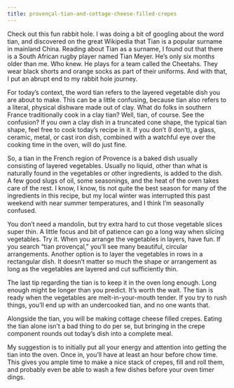```yaml
---
title: provençal-tian-and-cottage-cheese-filled-crepes
---
```


Check out this fun rabbit hole. I was doing a bit of googling about the word tian, and discovered on the great Wikipedia that Tian is a popular surname in mainland China. Reading about Tian as a surname, I found out that there is a South African rugby player named Tian Meyer. He’s only six months older than me. Who knew. He plays for a team called the Cheetahs. They wear black shorts and orange socks as part of their uniforms. And with that, I put an abrupt end to my rabbit hole journey.

For today’s context, the word tian refers to the layered vegetable dish you are about to make. This can be a little confusing, because tian also refers to a literal, physical dishware made out of clay. What do folks in southern France traditionally cook in a clay tian? Well, tian, of course. See the confusion? If you own a clay dish in a truncated cone shape, the typical tian shape, feel free to cook today’s recipe in it. If you don’t (I don’t), a glass, ceramic, metal, or cast iron dish, combined with a watchful eye over the cooking time in the oven, will do just fine.

So, a tian in the French region of Provence is a baked dish usually consisting of layered vegetables. Usually no liquid, other than what is naturally found in the vegetables or other ingredients, is added to the dish. A few good slugs of oil, some seasonings, and the heat of the oven takes care of the rest. I know, I know, tis not quite the best season for many of the ingredients in this recipe, but my local winter was interrupted this past weekend with near summer temperatures, and I think I’m seasonally confused.

You don’t need a mandolin, but try extra hard to cut those vegetable slices super thin. A little focus and bit of patience can go a long way when slicing vegetables. Try it. When you arrange the vegetables in layers, have fun. If you search “tian provençal,” you’ll see many beautiful, circular arrangements. Another option is to layer the vegetables in rows in a rectangular dish. It doesn’t matter so much the shape or arrangement as long as the vegetables are layered and cut sufficiently thin.

The last tip regarding the tian is to keep it in the oven long enough. Long enough might be longer than you predict. It’s worth the wait. The tian is ready when the vegetables are melt-in-your-mouth tender. If you try to rush things, you’ll end up with an undercooked tian, and no one wants that.

Alongside the tian, you will be making cottage cheese filled crepes. Eating the tian alone isn’t a bad thing to do per se, but bringing in the crepe component rounds out today’s dish into a complete meal.

My suggestion is to initially put all your energy and attention into getting the tian into the oven. Once in, you’ll have at least an hour before chow time. This gives you ample time to make a nice stack of crepes, fill and roll them, and probably even be able to wash a few dishes before your oven timer dings.
